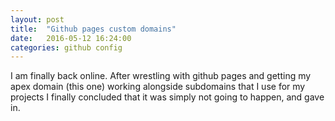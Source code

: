 ```yaml
---
layout: post
title:  "Github pages custom domains"
date:   2016-05-12 16:24:00
categories: github config 
---
```


I am finally back online. After wrestling with github pages and getting my apex domain (this one) working alongside subdomains that I use for my projects I finally concluded that it was simply not going to happen, and gave in. 
<!-- 
But alas! The phoenix has risen! After finally regaining some motivation to look into this again and get my blog up and running I came across [this][this] helpful rundown by Jake Zimmerman. 

Turns out, in my case, that I simply had to change my `CNAME` reference from my top level domain of `linear.co.za` to my `www` subdomain, as such: `www.linear.co.za`. 
After that I simply updated my DNS records to point my apex record to the [provided][ip] (`192.30.252.153`) github ip, and *viola*!

Here I am again. Time to start blogging.

[this]: http://blog.jez.io/2014/05/06/github-pages-custom-domains/
[ip]: https://help.github.com/articles/troubleshooting-custom-domains/#dns-record-doesnt-point-to-githubs-server
 -->